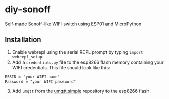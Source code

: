 # diy-sonoff
Self-made Sonoff-like WIFI switch using ESP01 and MicroPython

## Installation
1. Enable webrepl using the serial REPL prompt by typing
`import webrepl_setup`
2. Add a `credentials.py` file to the esp8266 flash memory
containing your WIFI credentials. This file should look
like this:
  ```
  ESSID = "your WIFI name"
  Password = "your WIFI password"
  ```
3. Add `umqtt` from the [umqtt.simple][1] repository to the
esp8266 flash.

[1]: https://github.com/micropython/micropython-lib/tree/master/umqtt.simple
